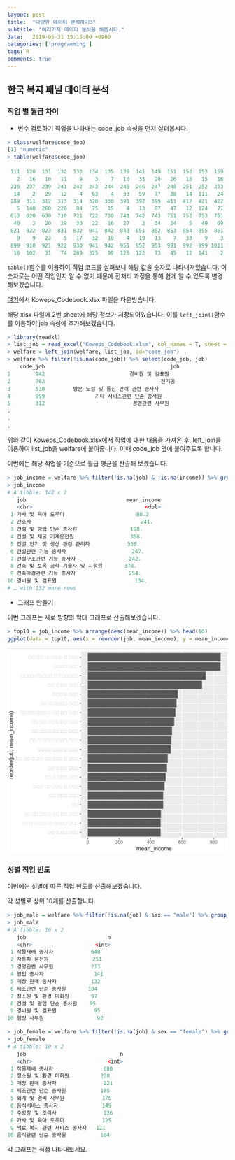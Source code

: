 ```yaml
---
layout: post
title:  "다양한 데이터 분석하기3"
subtitle: "여러가지 데이터 분석을 해봅시다."
date:   2019-05-31 15:15:00 +0900
categories: ['programming']
tags: R
comments: true
---
```


## 한국 복지 패널 데이터 분석

### 직업 별 월급 차이

* 변수 검토하기
직업을 나타내는 code_job 속성을 먼저 살펴봅시다.

```r
> class(welfare$code_job)
[1] "numeric"
> table(welfare$code_job)

 111  120  131  132  133  134  135  139  141  149  151  152  153  159  211  212  213  221  222  223  224  231  232  233  234  235 
   2   16   10   11    9    3    7   10   35   20   26   18   15   16    8    4    3   17   31   12    4   41    5    3    6   48 
 236  237  239  241  242  243  244  245  246  247  248  251  252  253  254  259  261  271  272  273  274  281  283  284  285  286 
  14    2   29   12    4   63    4   33   59   77   38   14  111   24   67  109    4   15   11    4   36   17    8   10   26   16 
 289  311  312  313  314  320  330  391  392  399  411  412  421  422  423  429  431  432  441  442  510  521  522  530  611  612 
   5  140  260  220   84   75   15    4   13   87   47   12  124   71    5   14   20   33  154  197  192  353    5  106 1320   11 
 613  620  630  710  721  722  730  741  742  743  751  752  753  761  762  771  772  773  774  780  791  792  799  811  812  819 
  40    2   20   29   30   22   16   27    3   34   34    5   49   69   27   11   61   86    7   17    5   21   45   16    1    6 
 821  822  823  831  832  841  842  843  851  852  853  854  855  861  862  863  864  871  873  874  875  876  881  882  891  892 
   9    9   23    5   17   32   10    4   19   13    7   33    9    3   14   17   31    2  257   34   37    2    2    3    8   19 
 899  910  921  922  930  941  942  951  952  953  991  992  999 1011 1012 
  16  102   31   74  289  325   99  125  122   73   45   12  141    2   17
```

`table()`함수를 이용하여 직업 코드를 살펴보니 해당 값을 숫자로 나타내져있습니다. 이 숫자로는 어떤 직업인지 알 수 없기 때문에 전처리 과정을 통해 쉽게 알 수 있도록 변경해보겠습니다.

[여기](https://github.com/youngwoos/Doit_R/blob/master/Data/Koweps_Codebook.xlsx)에서 Koweps_Codebook.xlsx 파일을 다운받습니다.

해당 xlsx 파일에 2번 sheet에 해당 정보가 저장되어있습니다. 이를 `left_join()`함수를 이용하여 job 속성에 추가해보겠습니다.

```r
> library(readxl)
> list_job = read_excel("Koweps_Codebook.xlsx", col_names = T, sheet = 2)
> welfare = left_join(welfare, list_job, id="code_job")
> welfare %>% filter(!is.na(code_job)) %>% select(code_job, job)
    code_job                                        job
1        942                           경비원 및 검표원
2        762                                     전기공
3        530         방문 노점 및 통신 판매 관련 종사자
4        999                기타 서비스관련 단순 종사원
5        312                            경영관련 사무원
.
.
.
```

위와 같이 Koweps_Codebook.xlsx에서 직업에 대한 내용을 가져온 후, left_join을 이용하여 list_job을 welfare에 붙여줍니다. 이때 code_job 옆에 붙여주도록 합니다.

이번에는 해당 직업을 기준으로 월급 평균을 산출해 보겠습니다.

```r
> job_income = welfare %>% filter(!is.na(job) & !is.na(income)) %>% group_by(job) %>% summarise(mean_income = mean(income))
> job_income
# A tibble: 142 x 2
   job                                mean_income
   <chr>                                    <dbl>
 1 가사 및 육아 도우미                       80.2
 2 간호사                                   241. 
 3 건설 및 광업 단순 종사원                 190. 
 4 건설 및 채굴 기계운전원                  358. 
 5 건설 전기 및 생산 관련 관리자            536. 
 6 건설관련 기능 종사자                     247. 
 7 건설구조관련 기능 종사자                 242. 
 8 건축 및 토목 공학 기술자 및 시험원       378. 
 9 건축마감관련 기능 종사자                 254. 
10 경비원 및 검표원                         134. 
# … with 132 more rows
```

* 그래프 만들기

이번 그래프는 세로 방향의 막대 그래프로 산출해보겠습니다.

```r
> top10 = job_income %>% arrange(desc(mean_income)) %>% head(10)
ggplot(data = top10, aes(x = reorder(job, mean_income), y = mean_income)) + geom_col() + coord_flip()
```

![top10](/img/r/data_analysis/top10.png)

### 성별 직업 빈도

이번에는 성별에 따른 직업 빈도를 산출해보겠습니다.

각 성별로 상위 10개를 산출합니다.

```r
> job_male = welfare %>% filter(!is.na(job) & sex == "male") %>% group_by(job) %>% summarise(n = n()) %>% arrange(desc(n)) %>% head(10)
> job_male
# A tibble: 10 x 2
   job                          n
   <chr>                    <int>
 1 작물재배 종사자            640
 2 자동차 운전원              251
 3 경영관련 사무원            213
 4 영업 종사자                141
 5 매장 판매 종사자           132
 6 제조관련 단순 종사원       104
 7 청소원 및 환경 미화원       97
 8 건설 및 광업 단순 종사원    95
 9 경비원 및 검표원            95
10 행정 사무원                 92
```

```r
> job_female = welfare %>% filter(!is.na(job) & sex == "female") %>% group_by(job) %>% summarise(n = n()) %>% arrange(desc(n)) %>% head(10)
> job_female
# A tibble: 10 x 2
   job                              n
   <chr>                        <int>
 1 작물재배 종사자                680
 2 청소원 및 환경 미화원          228
 3 매장 판매 종사자               221
 4 제조관련 단순 종사원           185
 5 회계 및 경리 사무원            176
 6 음식서비스 종사자              149
 7 주방장 및 조리사               126
 8 가사 및 육아 도우미            125
 9 의료 복지 관련 서비스 종사자   121
10 음식관련 단순 종사원           104
```

각 그래프는 직접 나타내보세요.
















